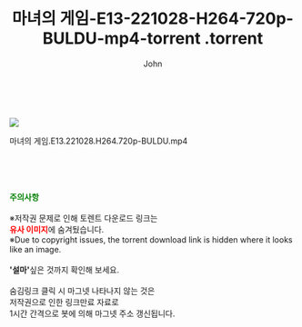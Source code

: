 ﻿---
layout: post
title:  "                   마녀의 게임-E13-221028-H264-720p-BULDU-mp4-torrent                .torrent"
author: John
categories: [ 드라마 ]
tags: [  ]
image: https://torrentrj59.com/uploadfile/full/d7c16c0d9c00d06bba804ec4f23003fffda3b10f.jpg 
description: "                   마녀의 게임-E13-221028-H264-720p-BULDU-mp4-torrent                 torrent 정보 공유"
toc: true
toc_sticky: true
---

<br>
<p><img src="https://torrentrj59.com/uploadfile/full/d7c16c0d9c00d06bba804ec4f23003fffda3b10f.jpg"/></p>
 마녀의 게임.E13.221028.H264.720p-BULDU.mp4    
    
<br><br><br>
<p data-ke-size="size16"><b><span style="color: green;">주의사항</span></b><br /><br />※저작권 문제로 인해 토렌트 다운로드 링크는<br /><b><span style="color: red;">유사 이미지</span></b>에 숨겨뒀습니다.<br />※Due to copyright issues, the torrent download link is hidden where it looks like an image.<br /><br /><b>'설마'</b>싶은 것까지 확인해 보세요.<br /><br />숨김링크 클릭 시 마그넷 나타나지 않는 것은<br />저작권으로 인한 링크만료 자료로<br />1시간 간격으로 봇에 의해 마그넷 주소 갱신됩니다.</p>
